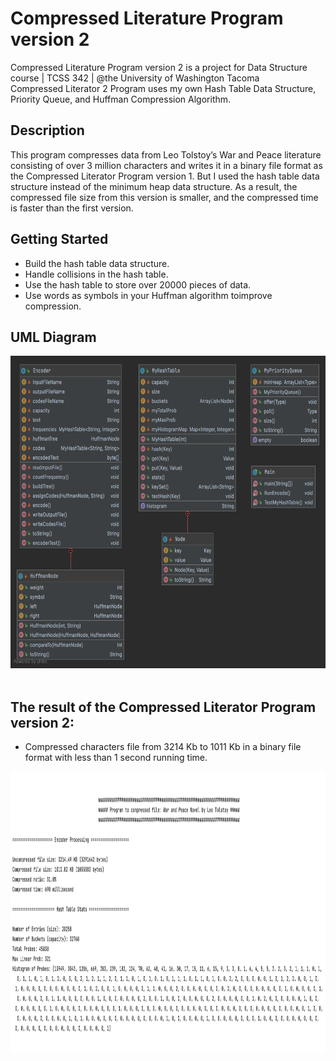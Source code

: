 # Compressed Literature Program version 2
Compressed Literature Program version 2 is a project for Data Structure course | TCSS 342 | @the University of Washington Tacoma
<br/>
Compressed Literator 2 Program uses my own Hash Table Data Structure, Priority Queue, and Huffman Compression Algorithm.

## Description
This program compresses data from Leo Tolstoy’s War and Peace literature consisting of over 3 million characters 
and writes it in a binary file format as the Compressed Literator Program version 1. 
But I used the hash table data structure instead of the minimum heap data structure. 
As a result, the compressed file size from this version is smaller, and the compressed time is faster than the first version.

## Getting Started
- Build the hash table data structure.
- Handle collisions in the hash table.
- Use the hash table to store over 20000 pieces of data.
- Use words as symbols in your Huffman algorithm toimprove compression.

## UML Diagram
<p align="center">
<img src="https://github.com/A-Kannika/v1/blob/main/images/UML/UML_compressed2.png?raw=true" width="600" height="500"/>&nbsp;&nbsp;
</p>

## The result of the Compressed Literator Program version 2: 
- Compressed characters file from 3214 Kb to 1011 Kb in a binary file format with less than 1 second running time.

<p align="center">
<img src="https://github.com/A-Kannika/v1/blob/main/images/cover/compressed2_cover.png?raw=true" width="900" height="450"/>&nbsp;&nbsp;
</p>

